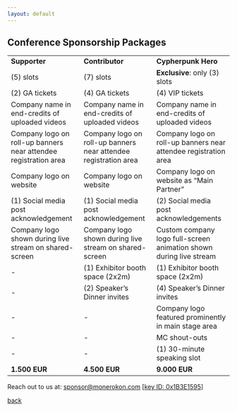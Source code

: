 ```yaml
---
layout: default
---
```


## Conference Sponsorship Packages

<table>
<tbody>
<tr style="height: 23px;">
<td style="height: 23px;"><strong>Supporter</strong></td>
<td style="height: 23px;"><strong>Contributor</strong></td>
<td style="height: 23px;"><strong>Cypherpunk Hero</strong></td>
</tr>
<tr style="height: 23px;">
<td style="height: 23px;">(5) slots</td>
<td style="height: 23px;">(7) slots</td>
<td style="height: 23px;"><strong>Exclusive</strong>: only (3) slots</td>
</tr>
<tr style="height: 23px;">
<td style="height: 23px;">(2) GA tickets</td>
<td style="height: 23px;">(4) GA tickets</td>
<td style="height: 23px;">(4) VIP tickets</td>
</tr>
<tr style="height: 23px;">
<td style="height: 23px;">Company name in end-credits of uploaded videos</td>
<td style="height: 23px;">Company name in end-credits of uploaded videos</td>
<td style="height: 23px;">Company name in end-credits of uploaded videos</td>
</tr>
<tr style="height: 23px;">
<td style="height: 23px;">Company logo on roll-up banners near attendee registration area</td>
<td style="height: 23px;">Company logo on roll-up banners near attendee registration area</td>
<td style="height: 23px;">Company logo on roll-up banners near attendee registration area</td>
</tr>
<tr style="height: 23px;">
<td style="height: 23px;">Company logo on website</td>
<td style="height: 23px;">Company logo on website</td>
<td style="height: 23px;">Company logo on website as &ldquo;Main Partner&rdquo;</td>
</tr>
<tr style="height: 23px;">
<td style="height: 23px;">(1) Social media post acknowledgement</td>
<td style="height: 23px;">(1) Social media post acknowledgement</td>
<td style="height: 23px;">(2) Social media post acknowledgements</td>
</tr>
<tr style="height: 23px;">
<td style="height: 23px;">Company logo shown during live stream on shared-screen</td>
<td style="height: 23px;">Company logo shown during live stream on shared-screen</td>
<td style="height: 23px;">Custom company logo full-screen animation shown during live stream</td>
</tr>
<tr style="height: 23px;">
<td style="height: 23px;">-</td>
<td style="height: 23px;">(1) Exhibitor booth space (2x2m)</td>
<td style="height: 23px;">(1) Exhibitor booth space (2x2m)</td>
</tr>
<tr style="height: 23px;">
<td style="height: 23px;">-</td>
<td style="height: 23px;">(2) Speaker&rsquo;s Dinner invites</td>
<td style="height: 23px;">(4) Speaker&rsquo;s Dinner invites</td>
</tr>
<tr style="height: 23px;">
<td style="height: 23px;">-</td>
<td style="height: 23px;">-</td>
<td style="height: 23px;">Company logo featured prominently in main stage area</td>
</tr>
<tr style="height: 23px;">
<td style="height: 23px;">-</td>
<td style="height: 23px;">-</td>
<td style="height: 23px;">MC shout-outs</td>
</tr>
<tr style="height: 23px;">
<td style="height: 23px;">-</td>
<td style="height: 23px;">-</td>
<td style="height: 23px;">(1) 30-minute speaking slot</td>
</tr>
<tr style="height: 23px;">
<td style="height: 23px;"><strong>1.500 EUR</strong></td>
<td style="height: 23px;"><strong>4.500 EUR</strong></td>
<td style="height: 23px;"><strong>9.000 EUR</strong></td>
</tr>
</tbody>
</table>

Reach out to us at: [sponsor@monerokon.com](mailto:sponsor@monerokon.com) [[key ID: 0x1B3E1595](https://openpgpkey.monerokon.com/sponsor.asc)]

[back](./)
